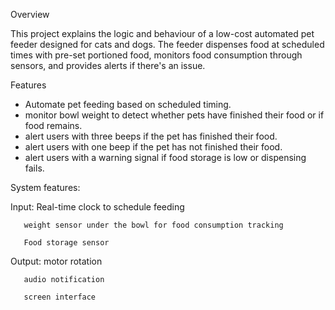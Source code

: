 Overview

This project explains the logic and behaviour of a low-cost automated pet feeder designed for cats and dogs. The feeder dispenses food at scheduled times with pre-set portioned food, monitors food consumption through sensors, and provides alerts if there's an issue. 

Features

- Automate pet feeding based on scheduled timing.
- monitor bowl weight to detect whether pets have finished their food or if food remains.
- alert users with three beeps if the pet has finished their food. 
- alert users with one beep if the pet has not finished their food.
- alert users with a warning signal if food storage is low or dispensing fails.

System features:

Input: 
       Real-time clock to schedule feeding 
       
       weight sensor under the bowl for food consumption tracking
       
       Food storage sensor 

Output:
       motor rotation 
       
       audio notification 
       
       screen interface 
       
